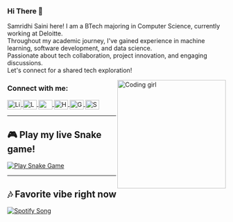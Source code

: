 ### Hi There 👋

Samridhi Saini here! I am a BTech majoring in Computer Science, currently working at Deloitte.  
Throughout my academic journey, I've gained experience in machine learning, software development, and data science.  
Passionate about tech collaboration, project innovation, and engaging discussions.  
Let's connect for a shared tech exploration!

<img align="right" alt="Coding girl" width="250" src="https://media.giphy.com/media/LMt9638dO8dftAjtco/giphy.gif" />

<h3 align="left">Connect with me:</h3>
<p align="left">
<a href="https://www.linkedin.com/in/samridhi-saini-b358841a6/" target="_blank">
  <img align="center" src="https://raw.githubusercontent.com/rahuldkjain/github-profile-readme-generator/master/src/images/icons/Social/linked-in-alt.svg" alt="LinkedIn" height="22" width="32" />
</a>
<a href="https://leetcode.com/SamCodz/" target="_blank">
  <img align="center" src="https://raw.githubusercontent.com/rahuldkjain/github-profile-readme-generator/master/src/images/icons/Social/leet-code.svg" alt="LeetCode" height="22" width="32" />
</a>
<a href="https://medium.com/@samridhisaini02002" target="_blank">
  <img align="center" src="https://raw.githubusercontent.com/rahuldkjain/github-profile-readme-generator/master/src/images/icons/Social/medium.svg" alt="Medium" height="22" width="32" />
</a>
<a href="https://www.hackerrank.com/samridhisaini011" target="_blank">
  <img align="center" src="https://raw.githubusercontent.com/rahuldkjain/github-profile-readme-generator/master/src/images/icons/Social/hackerrank.svg" alt="HackerRank" height="22" width="32" />
</a>
<a href="https://auth.geeksforgeeks.org/user/fiji" target="_blank">
  <img align="center" src="https://raw.githubusercontent.com/rahuldkjain/github-profile-readme-generator/master/src/images/icons/Social/geeks-for-geeks.svg" alt="GeeksforGeeks" height="22" width="32" />
</a>
<a href="https://open.spotify.com/track/38q370MXGlT5D5j8PE6hlH" target="_blank">
  <img align="center" src="https://raw.githubusercontent.com/rahuldkjain/github-profile-readme-generator/master/src/images/icons/Social/spotify.svg" alt="Spotify" height="22" width="32" />
</a>
</p>

---

## 🎮 Play my live Snake game!
[![Play Snake Game](https://img.shields.io/badge/Play--Snake--Game-Click%20Here-brightgreen?style=for-the-badge&logo=google-play)](https://codepen.io/ste-vg/full/xxOpJgP)

---

## 🎶 Favorite vibe right now
[![Spotify Song](https://img.shields.io/badge/Now%20Playing-I%20Wanna%20Be%20Yours--Arctic%20Monkeys-1DB954?style=for-the-badge&logo=spotify&logoColor=white)](https://open.spotify.com/track/38q370MXGlT5D5j8PE6hlH)
